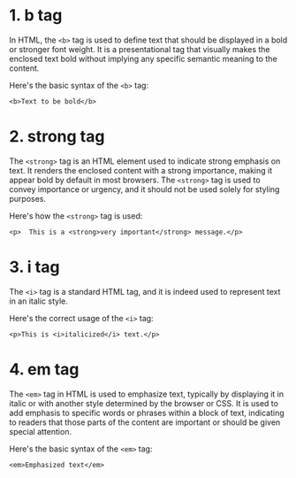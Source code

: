 # 1. b tag
In HTML, the `<b>` tag is used to define text that should be displayed in a bold or stronger font weight. It is a presentational tag that visually makes the enclosed text bold without implying any specific semantic meaning to the content.

Here's the basic syntax of the `<b>` tag:
```
<b>Text to be bold</b>
```


# 2. strong tag
The `<strong>` tag is an HTML element used to indicate strong emphasis on text. It renders the enclosed content with a strong importance, making it appear bold by default in most browsers. The `<strong>` tag is used to convey importance or urgency, and it should not be used solely for styling purposes.

Here's how the `<strong>` tag is used:

```
<p>  This is a <strong>very important</strong> message.</p>
```


# 3. i tag
The `<i>` tag is a standard HTML tag, and it is indeed used to represent text in an italic style.

Here's the correct usage of the `<i>` tag:

```
<p>This is <i>italicized</i> text.</p>
```


# 4. em tag
The `<em>` tag in HTML is used to emphasize text, typically by displaying it in italic or with another style determined by the browser or CSS. It is used to add emphasis to specific words or phrases within a block of text, indicating to readers that those parts of the content are important or should be given special attention.

Here's the basic syntax of the `<em>` tag:

```
<em>Emphasized text</em>
```